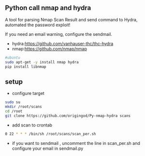 ## Python call nmap and hydra

A tool for parsing Nmap Scan Result and send command to Hydra, automated the password exploit!

If you need an email warning, configure the sendmail.

 * hydra:https://github.com/vanhauser-thc/thc-hydra
 * nmap:https://github.com/nmap/nmap

```bash
#ubuntu
sudo apt-get -y install nmap hydra
pip install libnmap
```

## setup
 * configure target

```bash
sudo su
mkdir /root/scans
cd /root
git clone https://github.com/origingod/Py-nmap-hydra scans
```

 * add scan to crontab

```bash
0 22 * * * /bin/sh /root/scans/scan_per.sh
```

 * if you want to sendmail , uncomment the line in scan_per.sh and configure your email in sendmail.py
